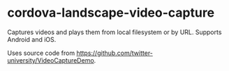 # cordova-landscape-video-capture
Captures videos and plays them from local filesystem or by URL. Supports Android and iOS.

Uses source code from https://github.com/twitter-university/VideoCaptureDemo.
